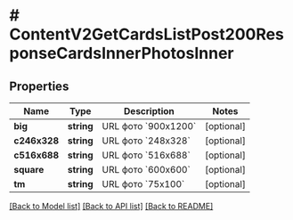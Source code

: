 # # ContentV2GetCardsListPost200ResponseCardsInnerPhotosInner

## Properties

Name | Type | Description | Notes
------------ | ------------- | ------------- | -------------
**big** | **string** | URL фото &#x60;900х1200&#x60; | [optional]
**c246x328** | **string** | URL фото &#x60;248х328&#x60; | [optional]
**c516x688** | **string** | URL фото &#x60;516х688&#x60; | [optional]
**square** | **string** | URL фото &#x60;600х600&#x60; | [optional]
**tm** | **string** | URL фото &#x60;75х100&#x60; | [optional]

[[Back to Model list]](../../README.md#models) [[Back to API list]](../../README.md#endpoints) [[Back to README]](../../README.md)
